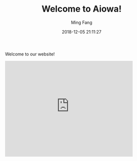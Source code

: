 ﻿---
layout: post
title: Welcome to Aiowa!
date: 2018-12-05 21:11:27
author: Ming Fang
---
Welcome to our website!

<iframe width="420" height="315" src="http://www.youtube.com/embed/dQw4w9WgXcQ" frameborder="0" allowfullscreen></iframe>
